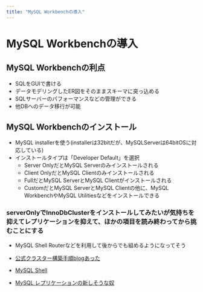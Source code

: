 ```yaml
---
title: "MySQL Workbenchの導入"
---
```


# MySQL Workbenchの導入

## MySQL Workbenchの利点

- SQLをGUIで書ける
- データモデリングしたER図をそのままスキーマに突っ込める
- SQLサーバーのパフォーマンスなどの管理ができる
- 他DBへのデータ移行が可能

## MySQL Workbenchのインストール

- MySQL installerを使う(installerは32bitだが、MySQLServerは64bitOSに対応している)
- インストールタイプは「Developer Default」を選択
  - Server OnlyだとMySQL Serverのみインストールされる
  - Client OnlyだとMySQL Clientのみインストールされる
  - FullだとMySQL ServerとMySQL Clientがインストールされる
  - CustomだとMySQL ServerとMySQL Clientの他に、MySQL WorkbenchやMySQL Utilitiesなどをインストールできる

### serverOnlyでInnoDbClusterをインストールしてみたいが気持ちを抑えてレプリケーションを抑えて、ほかの項目を読み終わってから挑むことにする

- MySQL Shell Routerなどを利用して後からでも組めるようになってそう

- [公式クラスター構築手順blogあった](https://dev.mysql.com/blog-archive/mysql-innodb-cluster-setting-up-a-real-world-cluster/)
- [MySQL Shell](https://dev.mysql.com/doc/mysql-shell/8.0/en/)
- [MySQL レプリケーションの新しそうな奴](https://dev.mysql.com/blog-archive/introducing-mysql-innodb-replicaset/)